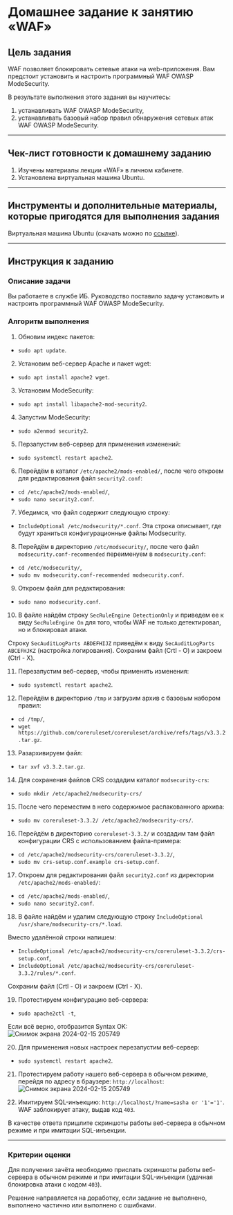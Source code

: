 # Домашнее задание к занятию «WAF»

## Цель задания

WAF позволяет блокировать сетевые атаки на web-приложения. Вам предстоит установить и настроить программный WAF OWASP ModeSecurity.

В результате выполнения этого задания вы научитесь:

1. устанавливать WAF OWASP ModeSecurity,
2. устанавливать базовый набор правил обнаружения сетевых атак WAF OWASP ModeSecurity.

------

## Чек-лист готовности к домашнему заданию

1. Изучены материалы лекции «WAF» в личном кабинете.
2. Установлена виртуальная машина Ubuntu.

------

## Инструменты и дополнительные материалы, которые пригодятся для выполнения задания

Виртуальная машина Ubuntu (скачать можно по [ссылке](https://ubuntu.com/download/desktop)).

------

## Инструкция к заданию

### Описание задачи

Вы работаете в службе ИБ. Руководство поставило задачу установить и настроить программный WAF OWASP ModeSecurity.

### Алгоритм выполнения

1. Обновим индекс пакетов:
- `sudo apt update`.

2. Установим веб-сервер Apache и пакет wget:
- `sudo apt install apache2 wget`.

3. Установим ModeSecurity:
- `sudo apt install libapache2-mod-security2`.

4. Запустим ModeSecurity:
- `sudo a2enmod security2`.

5. Перзапустим веб-сервер для применения изменений:
- `sudo systemctl restart apache2`.

6. Перейдём в каталог `/etc/apache2/mods-enabled/`, после чего откроем для редактирования файл `security2.conf`:
- `cd /etc/apache2/mods-enabled/`,
- `sudo nano security2.conf`.

7. Убедимся, что файл содержит следующую строку:
- `IncludeOptional /etc/modsecurity/*.conf`.
Эта строка описывает, где будут храниться конфигурационные файлы Modsecurity.

8. Перейдём в директорию `/etc/modsecurity/`, после чего файл `modsecurity.conf-recommended` переименуем в `modsecurity.conf`:
- `cd /etc/modsecurity/`,
- `sudo mv modsecurity.conf-recommended modsecurity.conf`.

9. Откроем файл для редактирования:
- `sudo nano modsecurity.conf`.

10. В файле найдём строку `SecRuleEngine DetectionOnly` и приведем ее к виду `SecRuleEngine On` для того, чтобы WAF не только детектировал, но и блокировал атаки.

Строку `SecAuditLogParts ABDEFHIJZ` приведём к виду `SecAuditLogParts ABCEFHJKZ` (настройка логирования). Сохраним файл (Crtl - O) и закроем (Ctrl - X).

11. Перезапустим веб-сервер, чтобы применить изменения:
- `sudo systemctl restart apache2`.

12. Перейдём в директорию `/tmp` и загрузим архив с базовым набором правил:
- `cd /tmp/`,
- `wget https://github.com/coreruleset/coreruleset/archive/refs/tags/v3.3.2.tar.gz`.

13. Разархивируем файл:
- `tar xvf v3.3.2.tar.gz`.

14. Для сохранения файлов CRS создадим каталог `modsecurity-crs`:
- `sudo mkdir /etc/apache2/modsecurity-crs/`

15. После чего переместим в него содержимое распакованного архива:
- `sudo mv coreruleset-3.3.2/ /etc/apache2/modsecurity-crs/`.

16. Перейдём в директорию `coreruleset-3.3.2/` и создадим там файл конфигурации CRS с использованием файла-примера:
- `cd /etc/apache2/modsecurity-crs/coreruleset-3.3.2/`,
- `sudo mv crs-setup.conf.example crs-setup.conf`.

17. Откроем для редактирования файл `security2.conf` из директории `/etc/apache2/mods-enabled/`:
- `cd /etc/apache2/mods-enabled/`,
- `sudo nano security2.conf`.

18. В файле найдём и удалим следующую строку `IncludeOptional /usr/share/modsecurity-crs/*.load`.

Вместо удалённой строки напишем:
- `IncludeOptional /etc/apache2/modsecurity-crs/coreruleset-3.3.2/crs-setup.conf`,
- `IncludeOptional /etc/apache2/modsecurity-crs/coreruleset-3.3.2/rules/*.conf`.

Сохраним файл (Crtl - O) и закроем (Ctrl - X).

19. Протестируем конфигурацию веб-сервера:
- `sudo apache2ctl -t`,

Если всё верно, отобразится Syntax OK:
![Снимок экрана 2024-02-15 205749](https://github.com/netology-code/ibszi-homeworks/assets/96241243/b103892b-5827-4869-a3fc-49c672482993)

20. Для применения новых настроек перезапустим веб-сервер:
- `sudo systemctl restart apache2`.

21. Протестируем работу нашего веб-сервера в обычном режиме, перейдя по адресу в браузере: `http://localhost`:
![Снимок экрана 2024-02-15 205749](https://github.com/netology-code/ibszi-homeworks/assets/96241243/50ba9633-0cb2-4fa9-9ab9-b7c30d22a1cb)

22. Имитируем SQL-инъекцию: `http://localhost/?name=sasha or '1'='1'`. WAF заблокирует атаку, выдав код `403`.

В качестве ответа пришлите скриншоты работы веб-сервера в обычном режиме и при имитации SQL-инъекции.

------

### Критерии оценки

Для получения зачёта необходимо прислать скриншоты работы веб-сервера в обычном режиме и при имитации SQL-инъекции (удачная блокировка атаки с кодом `403`).

Решение направляется на доработку, если задание не выполнено, выполнено частично или выполнено с ошибками.
